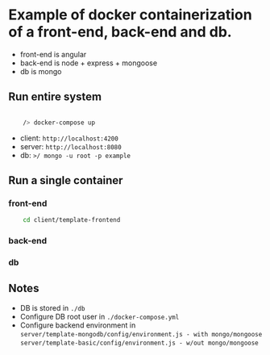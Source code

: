 # Example of docker containerization of a front-end, back-end and db.

* front-end is angular
* back-end is node + express + mongoose
* db is mongo

## Run entire system

```bash

    /> docker-compose up

```

* client: ```http://localhost:4200```
* server: ```http://localhost:8080```
* db: ```>/ mongo -u root -p example```

## Run a single container

### front-end

```bash
    cd client/template-frontend

```

### back-end

### db

## Notes

* DB is stored in ```./db```
* Configure DB root user in ```./docker-compose.yml```
* Configure backend environment in\
    ```server/template-mongodb/config/environment.js - with mongo/mongoose```\
    ```server/template-basic/config/environment.js - w/out mongo/mongoose```
